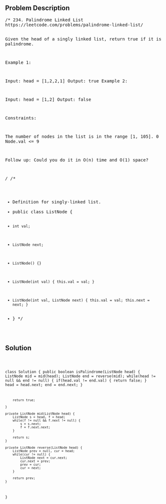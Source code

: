 <!--
<style>
  body { font-family: Arial, sans-serif; }
  .container { max-width: 1000px; margin: auto; padding: 20px; }
  .comment-block { background-color: #f9f9f9; padding: 10px; border-left: 5px solid #ccc; }
  .code-block { background-color: #f4f4f4; padding: 10px; border: 1px solid #ddd; }
</style>
-->

<div class='container'>
<h2>Problem Description</h2>
<div class='comment-block'>
<pre>
/* 234. Palindrome Linked List
https://leetcode.com/problems/palindrome-linked-list/

Given the head of a singly linked list, return true if it is a palindrome.


Example 1:


Input: head = [1,2,2,1]
Output: true
Example 2:


Input: head = [1,2]
Output: false
 

Constraints:

The number of nodes in the list is in the range [1, 105].
0 <= Node.val <= 9
 

Follow up: Could you do it in O(n) time and O(1) space?

*/
/**
 * Definition for singly-linked list.
 * public class ListNode {
 *     int val;
 *     ListNode next;
 *     ListNode() {}
 *     ListNode(int val) { this.val = val; }
 *     ListNode(int val, ListNode next) { this.val = val; this.next = next; }
 * }
 */
</pre>
</div>

<h2>Solution</h2>
<div class='code-block'>
<pre><code class='language-java'>



class Solution {
    public boolean isPalindrome(ListNode head) {
        ListNode mid = mid(head);
        ListNode end = reverse(mid);
        while(head != null && end != null) {
            if(head.val != end.val) {
                return false;
            }
            head = head.next;
            end = end.next;
        }
        
        return true;
        
    }
    
    private ListNode mid(ListNode head) {
        ListNode s = head, f = head;
        while(f != null && f.next != null) {
            s = s.next;
            f = f.next.next;
        }
        
        return s;
    }
    
    private ListNode reverse(ListNode head) {
        ListNode prev = null, cur = head;
        while(cur != null) {
            ListNode next = cur.next;
            cur.next = prev;
            prev = cur;
            cur = next;
        }
        
        return prev;
    }
    
    
}









</code></pre>
</div>
</div>
